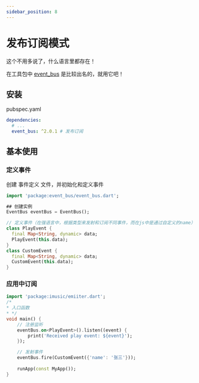 ```yaml
---
sidebar_position: 8
---
```


# 发布订阅模式

这个不用多说了，什么语言里都存在！

在工具包中 [event_bus](https://pub.dev/packages/event_bus) 是比较出名的，就用它吧！

## 安装

pubspec.yaml

```yml
dependencies:
  # ...
  event_bus: ^2.0.1 # 发布订阅
```

## 基本使用

### 定义事件

创建 事件定义 文件，并初始化和定义事件

```dart title="emiiter.dart"
import 'package:event_bus/event_bus.dart';

## 创建实例
EventBus eventBus = EventBus();

// 定义事件（在强语言中，根据类型来发射和订阅不同事件，而在js中是通过自定义的name）
class PlayEvent {
  final Map<String, dynamic> data;
  PlayEvent(this.data);
}
class CustomEvent {
  final Map<String, dynamic> data;
  CustomEvent(this.data);
}
```

### 应用中订阅

```dart title="main.dart"
import 'package:imusic/emiiter.dart';
/*
* 入口函数
* */
void main() {
    // 注册监听
    eventBus.on<PlayEvent>().listen((event) {
        print('Received play event: ${event}');
    });

    // 发射事件
    eventBus.fire(CustomEvent({'name': '张三'}));
    
    runApp(const MyApp());
}
```
